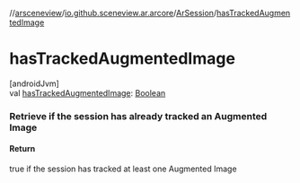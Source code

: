 //[arsceneview](../../../index.md)/[io.github.sceneview.ar.arcore](../index.md)/[ArSession](index.md)/[hasTrackedAugmentedImage](has-tracked-augmented-image.md)

# hasTrackedAugmentedImage

[androidJvm]\
val [hasTrackedAugmentedImage](has-tracked-augmented-image.md): [Boolean](https://kotlinlang.org/api/latest/jvm/stdlib/kotlin/-boolean/index.html)

###  Retrieve if the session has already tracked an Augmented Image

#### Return

true if the session has tracked at least one Augmented Image
